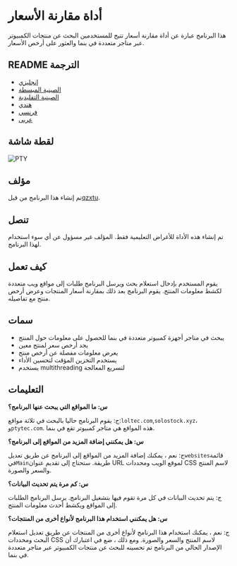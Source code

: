 # أداة مقارنة الأسعار

هذا البرنامج عبارة عن أداة مقارنة أسعار تتيح للمستخدمين البحث عن منتجات الكمبيوتر عبر متاجر متعددة في بنما والعثور على أرخص الأسعار.

## README الترجمة

-   [إنجليزي](README.md)
-   [الصينية المبسطة](README.zh-CN.md)
-   [الصينية التقليدية](README.zh-TW.md)
-   [هندي](README.hi.md)
-   [فرنسي](README.fr.md)
-   [عربى](README.ar.md)

## لقطة شاشة

![PTY](https://cdn.discordapp.com/attachments/1008195045960204348/1104240493560348793/PTY.png)

## مؤلف

تم إنشاء هذا البرنامج من قبل[qzxtu](https://github.com/qzxtu).

## تنصل

تم إنشاء هذه الأداة للأغراض التعليمية فقط. المؤلف غير مسؤول عن أي سوء استخدام لهذا البرنامج.

## كيف تعمل

يقوم المستخدم بإدخال استعلام بحث ويرسل البرنامج طلبات إلى مواقع ويب متعددة لكشط معلومات المنتج. يقوم البرنامج بعد ذلك بمقارنة أسعار المنتجات وعرض أرخص منتج مع تفاصيله.

## سمات

-   يبحث في متاجر أجهزة كمبيوتر متعددة في بنما للحصول على معلومات حول المنتج
-   يجد أرخص سعر لمنتج معين
-   يعرض معلومات مفصلة عن أرخص منتج
-   يستخدم التخزين المؤقت لتحسين الأداء
-   يستخدم multithreading لتسريع المعالجة

## التعليمات

**س: ما المواقع التي يبحث عنها البرنامج؟**

ج: يقوم البرنامج حاليا بالبحث في ثلاثة مواقع:`loltec.com`,`solostock.xyz`، و`ptytec.com`. هذه المواقع هي متاجر كمبيوتر تقع في بنما.

**س: هل يمكنني إضافة المزيد من المواقع إلى البرنامج؟**

ج: نعم ، يمكنك إضافة المزيد من المواقع إلى البرنامج عن طريق تعديل`websites`قائمة في`Main`طريقة. ستحتاج إلى تقديم عنوان URL لموقع الويب ومحددات CSS لاسم المنتج والسعر والصورة.

**س: كم مرة يتم تحديث البيانات؟**

ج: يتم تحديث البيانات في كل مرة تقوم فيها بتشغيل البرنامج. يرسل البرنامج الطلبات إلى المواقع ويكشط أحدث معلومات المنتج.

**س: هل يمكنني استخدام هذا البرنامج لأنواع أخرى من المنتجات؟**

ج: نعم ، يمكنك استخدام هذا البرنامج لأنواع أخرى من المنتجات عن طريق تعديل استعلام البحث ومحددات CSS لاسم المنتج والسعر والصورة. ومع ذلك ، ضع في اعتبارك أن الإصدار الحالي من البرنامج تم تحسينه للبحث عن منتجات الكمبيوتر عبر متاجر متعددة في بنما.
